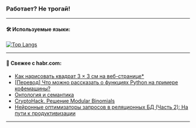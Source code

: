 ### Работает? Не трогай!

---
<!--
#### 🛠️ Technical stack:

![Java](https://img.shields.io/badge/Java-informational?logo=Oracle&style=flat&logoColor=white&color=FF4500)
![Kotlin](https://img.shields.io/badge/Kotlin-informational?logo=Kotlin&style=flat&logoColor=white&color=774D97)
![TS](https://img.shields.io/badge/TypeScript-informational?logo=typeScript&style=flat&logoColor=black&color=017acc)
![Python](https://img.shields.io/badge/Python-informational?logo=Python&style=flat&logoColor=black&color=ffdd54) <br>
![Spring](https://img.shields.io/badge/Spring-informational?logo=Spring&style=flat&logoColor=white&color=6DB33F) 
![SpringBoot](https://img.shields.io/badge/SpringBoot-informational?logo=SpringBoot&style=flat&logoColor=white&color=6DB33F)
![Nest](https://img.shields.io/badge/NestJS-informational?logo=NestJS&style=flat&logoColor=white&color=E0234E) 
![NodeJS](https://img.shields.io/badge/NodeJS-informational?logo=node.js&style=flat&logoColor=white&color=70A760)<br>
![PostgreSQL](https://img.shields.io/badge/PostgreSQL-informational?logo=PostgreSQL&style=flat&logoColor=white&color=DAA520)
![MongoDB](https://img.shields.io/badge/MongoDB-informational?logo=MongoDB&style=flat&logoColor=white&color=870000)
![Apache](https://img.shields.io/badge/Apache-informational?logo=apache&style=flat&logoColor=white&color=f74e28)

___ 
-->

#### 🛠️ Используемые языки:

[![Top Langs](https://github-readme-stats-u2qms2cxw-advtsettinggmailcoms-projects.vercel.app/api/top-langs/?username=zloylis&langs_count=10&hide_title=true&title_color=e6edf3&size_weight=0.5&count_weight=0.5&layout=compact&hide_progress=true&hide_border=true&theme=dracula)](https://github.com/zloylis)

<!---


####  :octocat:&nbsp;&nbsp; Статистика:

![GitHub stats](https://github-readme-stats-u2qms2cxw-advtsettinggmailcoms-projects.vercel.app/api?username=zloylis&show_icons=true&hide_border=true&theme=dracula&title_color=e6edf3&include_all_commits=true&count_private=true&hide_rank=false&hide_title=true&rank_icon=github)
-->
---

#### 💬 Свежее с habr.com:

<!-- BLOG-POST-LIST:START -->
- [Как нарисовать квадрат 3 × 3 см на веб-странице*](https://habr.com/ru/companies/yandex/articles/847000/?utm_source=habrahabr&utm_medium=rss&utm_campaign=847000)
- [[Перевод] Что можно рассказать о функциях Python на примере кофемашины?](https://habr.com/ru/companies/piter/articles/848270/?utm_source=habrahabr&utm_medium=rss&utm_campaign=848270)
- [Онтология и семантика](https://habr.com/ru/articles/848274/?utm_source=habrahabr&utm_medium=rss&utm_campaign=848274)
- [CryptoHack. Решение Modular Binomials](https://habr.com/ru/articles/848252/?utm_source=habrahabr&utm_medium=rss&utm_campaign=848252)
- [Нейронные оптимизаторы запросов в реляционных БД &lpar;Часть 2&rpar;: На пути к продуктивизации](https://habr.com/ru/companies/postgrespro/articles/848218/?utm_source=habrahabr&utm_medium=rss&utm_campaign=848218)
<!-- BLOG-POST-LIST:END -->

---
